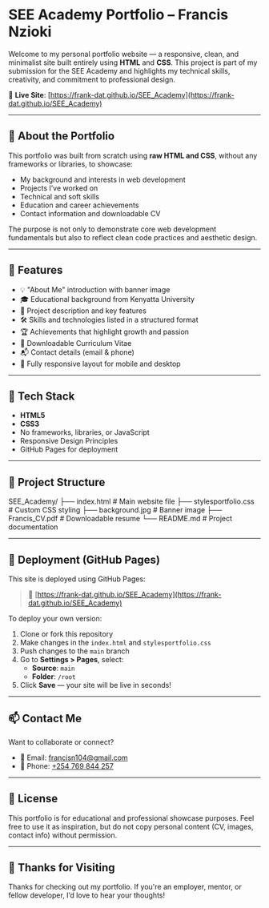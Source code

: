 # SEE Academy Portfolio – Francis Nzioki

Welcome to my personal portfolio website — a responsive, clean, and minimalist site built entirely using **HTML** and **CSS**. This project is part of my submission for the SEE Academy and highlights my technical skills, creativity, and commitment to professional design.

🔗 **Live Site**: [https://frank-dat.github.io/SEE_Academy](https://frank-dat.github.io/SEE_Academy)

---

## 📌 About the Portfolio

This portfolio was built from scratch using **raw HTML and CSS**, without any frameworks or libraries, to showcase:

- My background and interests in web development
- Projects I’ve worked on
- Technical and soft skills
- Education and career achievements
- Contact information and downloadable CV

The purpose is not only to demonstrate core web development fundamentals but also to reflect clean code practices and aesthetic design.

---

## 🎯 Features

- 💡 "About Me" introduction with banner image
- 🎓 Educational background from Kenyatta University
- 💼 Project description and key features
- 🛠️ Skills and technologies listed in a structured format
- 🏆 Achievements that highlight growth and passion
- 📄 Downloadable Curriculum Vitae
- 📬 Contact details (email & phone)
- 📱 Fully responsive layout for mobile and desktop

---

## 🧰 Tech Stack

- **HTML5**
- **CSS3**
- No frameworks, libraries, or JavaScript
- Responsive Design Principles
- GitHub Pages for deployment

---

## 📂 Project Structure

SEE_Academy/
├── index.html # Main website file
├── stylesportfolio.css # Custom CSS styling
├── background.jpg # Banner image
├── Francis_CV.pdf # Downloadable resume
└── README.md # Project documentation


---

## 🚀 Deployment (GitHub Pages)

This site is deployed using GitHub Pages:

> 🔗 [https://frank-dat.github.io/SEE_Academy](https://frank-dat.github.io/SEE_Academy)

To deploy your own version:

1. Clone or fork this repository
2. Make changes in the `index.html` and `stylesportfolio.css`
3. Push changes to the `main` branch
4. Go to **Settings > Pages**, select:
   - **Source**: `main`
   - **Folder**: `/root`
5. Click **Save** — your site will be live in seconds!

---

## 📫 Contact Me

Want to collaborate or connect?

- 📧 Email: [francisn104@gmail.com](mailto:francisn104@gmail.com)
- 📱 Phone: [+254 769 844 257](tel:+254769844257)

---

## 📃 License

This portfolio is for educational and professional showcase purposes. Feel free to use it as inspiration, but do not copy personal content (CV, images, contact info) without permission.

---

## 🙌 Thanks for Visiting

Thanks for checking out my portfolio. If you're an employer, mentor, or fellow developer, I’d love to hear your thoughts!